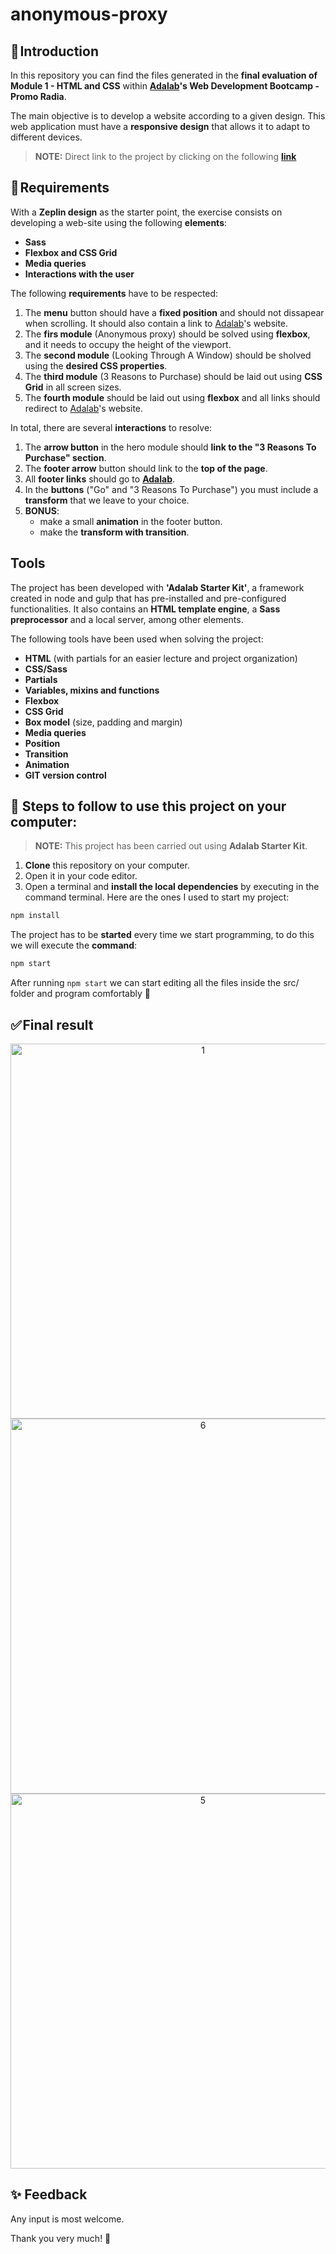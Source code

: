 # anonymous-proxy

## 🚀 Introduction

In this repository you can find the files generated in the **final evaluation of Module 1 - HTML and CSS** within **[Adalab](https://adalab.es/)'s Web Development Bootcamp - Promo Radia**.

The main objective is to develop a website according to a given design. This web application must have a **responsive design** that allows it to adapt to different devices.


> **NOTE:** Direct link to the project by clicking on the following **[link](https://marocena26.github.io/anonymous-proxy/)**
 

## 📝 Requirements

With a **Zeplin design** as the starter point, the exercise consists on developing a web-site using the following **elements**:

- **Sass**
- **Flexbox and CSS Grid**
- **Media queries**
- **Interactions with the user**

The following **requirements** have to be respected:

1. The **menu** button should have a **fixed position** and should not dissapear when scrolling. It should also contain a link to [Adalab](https://adalab.es/)'s website.
2. The **firs module** (Anonymous proxy) should be solved using **flexbox**, and it needs to occupy the height of the viewport.
3. The **second module** (Looking Through A Window) should be sholved using the **desired CSS properties**.
4. The **third module** (3 Reasons to Purchase) should be laid out using **CSS Grid** in all screen sizes.
5. The **fourth module** should be laid out using **flexbox** and all links should redirect to [Adalab](https://adalab.es/)'s website.

In total, there are several **interactions** to resolve:

1. The **arrow button** in the hero module should **link to the "3 Reasons To Purchase" section**.
2. The **footer arrow** button should link to the **top of the page**.
3. All **footer links** should go to **[Adalab](https://adalab.es/)**.
4. In the **buttons** ("Go" and "3 Reasons To Purchase") you must include a **transform** that we leave to your choice.
5. **BONUS**: 
   - make a small **animation** in the footer button.
   - make the **transform with transition**.

## Tools
The project has been developed with **'Adalab Starter Kit'**, a framework created in node and gulp that has pre-installed and pre-configured functionalities. It also contains an **HTML template engine**, a **Sass preprocessor** and a local server, among other elements.

The following tools have been used when solving the project:

- **HTML** (with partials for an easier lecture and project organization)
- **CSS/Sass**
- **Partials**
- **Variables, mixins and functions**
- **Flexbox**
- **CSS Grid**
- **Box model** (size, padding and margin)
- **Media queries**
- **Position**
- **Transition**
- **Animation**
- **GIT version control**

## 💾 Steps to follow to use this project on your computer:

> **NOTE:** This project has been carried out using **Adalab Starter Kit**.

1. **Clone** this repository on your computer.
2. Open it in your code editor.
3. Open a terminal and **install the local dependencies** by executing in the command terminal. Here are the ones I used to start my project:

```bash
npm install
```

The project has to be **started** every time we start programming, to do this we will execute the **command**:

```bash
npm start
```
After running `npm start` we can start editing all the files inside the src/ folder and program comfortably 💫

## ✅ Final result
<div id="header" align="center">
<img width="600" alt="1" src="https://user-images.githubusercontent.com/113302094/211362809-4aa91a39-8e57-4268-997c-435db79c0dd3.png">
<img width="600" alt="6" src="https://user-images.githubusercontent.com/113302094/211363934-eb009ceb-eb5b-4115-a2b7-cf1e2df00246.png">
<img width="600" alt="5" src="https://user-images.githubusercontent.com/113302094/211363505-bc1648aa-d283-4203-9ef0-6c4a0cdbcddb.png">

</div>

## ✨ Feedback 

Any input is most welcome.

Thank you very much! 🤗
